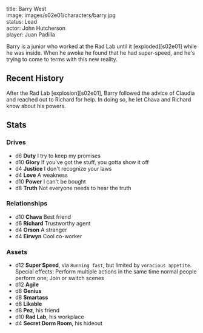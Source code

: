 title: Barry West  
image: images/s02e01/characters/barry.jpg  
status: Lead  
actor: John Hutcherson  
player: Juan Padilla  

Barry is a junior who worked at the Rad Lab until it [exploded][s02e01] while he was inside. When he awoke he found that he had super-speed, and he's trying to come to terms with this new reality.

## Recent History

After the Rad Lab [explosion][s02e01], Barry followed the advice of Claudia and reached out to Richard for help. In doing so, he let Chava and Richard know about his powers.

## Stats

### Drives

* d6 **Duty** I try to keep my promises
* d10 **Glory** If you've got the stuff, you gotta show it off
* d4 **Justice** I don't recognize your laws
* d4 **Love** A weakness
* d10 **Power** I can't be bought
* d8 **Truth** Not everyone needs to hear the truth

### Relationships

* d10 **Chava** Best friend
* d6 **Richard** Trustworthy agent
* d4 **Orson** A stranger
* d4 **Eirwyn** Cool co-worker

### Assets

* d12 **Super Speed**, via `Running fast`, but limited by `voracious appetite`. Special effects: Perform multiple actions in the same time normal people perform one; Join or switch scenes
* d12 **Agile**
* d8 **Genius**
* d8 **Smartass**
* d8 **Likable**
* d8 **Pez**, his friend
* d10 **Rad Lab**, his workplace
* d4 **Secret Dorm Room**, his hideout

